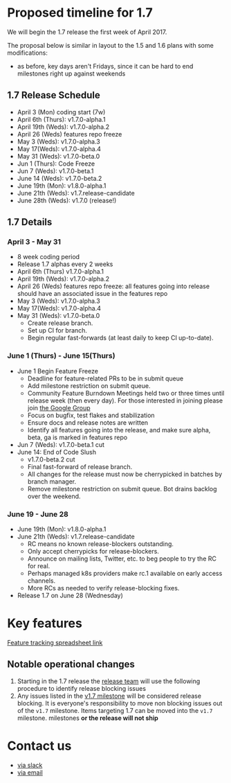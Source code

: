 # Proposed timeline for 1.7
We will begin the 1.7 release the first week of April 2017.

The proposal below is similar in layout to the 1.5 and 1.6 plans with some
modifications:
- as before, key days aren't Fridays, since it can be hard to end milestones right up against weekends

## 1.7 Release Schedule
- April 3 (Mon) coding start (7w)
- April 6th (Thurs): v1.7.0-alpha.1
- April 19th (Weds): v1.7.0-alpha.2
- April 26 (Weds) features repo freeze
- May 3 (Weds): v1.7.0-alpha.3
- May 17(Weds): v1.7.0-alpha.4
- May 31 (Weds): v1.7.0-beta.0
- Jun 1 (Thurs): Code Freeze 
- Jun 7 (Weds): v1.7.0-beta.1
- June 14 (Weds): v1.7.0-beta.2
- June 19th (Mon): v1.8.0-alpha.1
- June 21th (Weds): v1.7.release-candidate
- June 28th (Weds):  v1.7.0 (release!)

## 1.7 Details

### April 3 - May 31
- 8 week coding period
- Release 1.7 alphas every 2 weeks
- April 6th (Thurs) v1.7.0-alpha.1
- April 19th (Weds): v1.7.0-alpha.2
- April 26 (Weds) features repo freeze: all features going into release should
  have an associated issue in the features repo
- May 3 (Weds): v1.7.0-alpha.3
- May 17(Weds): v1.7.0-alpha.4
- May 31 (Weds): v1.7.0-beta.0
  * Create release branch.
  * Set up CI for branch.
  * Begin regular fast-forwards (at least daily to keep CI up-to-date).

### June 1 (Thurs) - June 15(Thurs)
- June 1 Begin Feature Freeze
  * Deadline for feature-related PRs to be in submit queue
  * Add milestone restriction on submit queue.
  * Community Feature Burndown Meetings held two or three times until release week (then every day). For those interested in joining please join [the Google Group](https://groups.google.com/forum/#!forum/kubernetes-milestone-burndown)
  * Focus on bugfix, test flakes and stabilization
  * Ensure docs and release notes are written
  * Identify all features going into the release, and make sure alpha, beta, ga is marked in features repo
- Jun 7 (Weds): v1.7.0-beta.1 cut
- June 14: End of Code Slush
  * v1.7.0-beta.2 cut
  * Final fast-forward of release branch.
  * All changes for the release must now be cherrypicked in batches by branch
  manager.
  * Remove milestone restriction on submit queue. Bot drains backlog over the
  weekend.

### June 19 - June 28
- June 19th (Mon): v1.8.0-alpha.1
- June 21th (Weds): v1.7.release-candidate
  * RC means no known release-blockers outstanding.
  * Only accept cherrypicks for release-blockers.
  * Announce on mailing lists, Twitter, etc. to beg people to try the RC for real.
  * Perhaps managed k8s providers make rc.1 available on early access channels.
  * More RCs as needed to verify release-blocking fixes.
- Release 1.7 on June 28 (Wednesday)


# Key features
[Feature tracking spreadsheet
link]()

## Notable operational changes

1. Starting in the 1.7 release the [release team](https://github.com/kubernetes/features/blob/master/release-1.7/release_team.md)
  will use the following procedure to identify release blocking issues
  1. Any issues listed in the [v1.7 milestone](https://github.com/kubernetes/kubernetes/issues?utf8=%E2%9C%93&q=is%3Aissue%20is%3Aopen%20milestone%3Av1.7)
     will be considered release blocking. It is everyone's responsibility to move non blocking issues out of the `v1.7` milestone. Items targeting 1.7 can be moved into the `v1.7` milestone.
     milestones **or the release will not ship**

# Contact us
- [via slack](https://kubernetes.slack.com/messages/k8s-release/)
- [via email](mailto:kubernetes-release@googlegroups.com)
